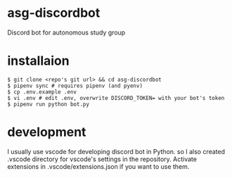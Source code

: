 # asg-discordbot

Discord bot for autonomous study group

# installaion

```
$ git clone <repo's git url> && cd asg-discordbot
$ pipenv sync # requires pipenv (and pyenv)
$ cp .env.example .env
$ vi .env # edit .env, overwrite DISCORD_TOKEN= with your bot's token
$ pipenv run python bot.py
```

# development

I usually use vscode for developing discord bot in Python. so I also created .vscode directory for vscode's settings in the repository.
Activate extensions in .vscode/extensions.json if you want to use them.
